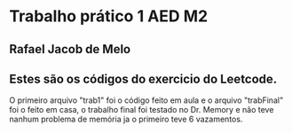 <h1>Trabalho prático 1 AED M2</h1>
<h2>Rafael Jacob de Melo</h2>

<body>
<h2>Estes são os códigos do exercicio do Leetcode.</h2>
  <p>O primeiro arquivo "trab1" foi o código feito em aula e o arquivo "trabFinal" foi o feito em casa, o trabalho final foi testado no Dr. Memory e não teve nanhum problema de memória ja o primeiro teve 6 vazamentos.</p>
</body>
